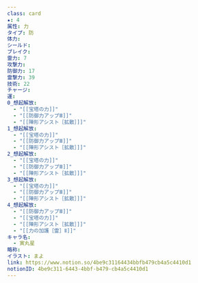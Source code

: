 ```yaml
---
class: card
★: 4
属性: 力
タイプ: 防
体力: 
シールド: 
ブレイク: 
霊力: 7
攻撃力: 
防御力: 17
霊撃力: 39
技術: 22
チャージ: 
運: 
0_想起解放:
  - "[[宝塔の力]]"
  - "[[防御力アップⅢ]]"
  - "[[陣形アシスト［拡散］]]"
1_想起解放:
  - "[[宝塔の力]]"
  - "[[防御力アップⅢ]]"
  - "[[陣形アシスト［拡散］]]"
2_想起解放:
  - "[[宝塔の力]]"
  - "[[防御力アップⅢ]]"
  - "[[陣形アシスト［拡散］]]"
3_想起解放:
  - "[[宝塔の力]]"
  - "[[防御力アップⅢ]]"
  - "[[陣形アシスト［拡散］]]"
4_想起解放:
  - "[[防御力アップⅢ]]"
  - "[[宝塔の力]]"
  - "[[陣形アシスト［拡散］]]"
  - "[[力の加護［霊］Ⅱ]]"
キャラ名:
  - 寅丸星
略称: 
イラスト: まよ
link: https://www.notion.so/4be9c31164434bbfb479cb4a5c4410d1
notionID: 4be9c311-6443-4bbf-b479-cb4a5c4410d1
---
```

